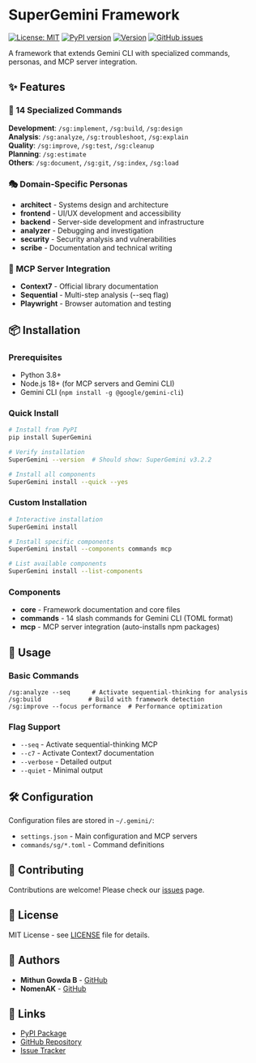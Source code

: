 # SuperGemini Framework

[![License: MIT](https://img.shields.io/badge/License-MIT-yellow.svg)](https://opensource.org/licenses/MIT)
[![PyPI version](https://img.shields.io/pypi/v/SuperGemini.svg?cache=none)](https://pypi.org/project/SuperGemini/)
[![Version](https://img.shields.io/badge/version-3.2.2-blue.svg)](https://github.com/SuperClaude-Org/SuperGemini_Framework)
[![GitHub issues](https://img.shields.io/github/issues/SuperClaude-Org/SuperGemini_Framework)](https://github.com/SuperClaude-Org/SuperGemini_Framework/issues)

A framework that extends Gemini CLI with specialized commands, personas, and MCP server integration.

## ✨ Features

### 🚀 14 Specialized Commands
**Development**: `/sg:implement`, `/sg:build`, `/sg:design`  
**Analysis**: `/sg:analyze`, `/sg:troubleshoot`, `/sg:explain`  
**Quality**: `/sg:improve`, `/sg:test`, `/sg:cleanup`  
**Planning**: `/sg:estimate`  
**Others**: `/sg:document`, `/sg:git`, `/sg:index`, `/sg:load`

### 🎭 Domain-Specific Personas
- **architect** - Systems design and architecture
- **frontend** - UI/UX development and accessibility  
- **backend** - Server-side development and infrastructure
- **analyzer** - Debugging and investigation
- **security** - Security analysis and vulnerabilities
- **scribe** - Documentation and technical writing

### 🔌 MCP Server Integration
- **Context7** - Official library documentation
- **Sequential** - Multi-step analysis (--seq flag)
- **Playwright** - Browser automation and testing

## 📦 Installation

### Prerequisites
- Python 3.8+
- Node.js 18+ (for MCP servers and Gemini CLI)
- Gemini CLI (`npm install -g @google/gemini-cli`)

### Quick Install
```bash
# Install from PyPI
pip install SuperGemini

# Verify installation
SuperGemini --version  # Should show: SuperGemini v3.2.2

# Install all components
SuperGemini install --quick --yes
```

### Custom Installation
```bash
# Interactive installation
SuperGemini install

# Install specific components
SuperGemini install --components commands mcp

# List available components
SuperGemini install --list-components
```

### Components
- **core** - Framework documentation and core files
- **commands** - 14 slash commands for Gemini CLI (TOML format)
- **mcp** - MCP server integration (auto-installs npm packages)

## 🎯 Usage

### Basic Commands
```gemini
/sg:analyze --seq      # Activate sequential-thinking for analysis
/sg:build             # Build with framework detection
/sg:improve --focus performance  # Performance optimization
```

### Flag Support
- `--seq` - Activate sequential-thinking MCP
- `--c7` - Activate Context7 documentation
- `--verbose` - Detailed output
- `--quiet` - Minimal output

## 🛠️ Configuration

Configuration files are stored in `~/.gemini/`:
- `settings.json` - Main configuration and MCP servers
- `commands/sg/*.toml` - Command definitions

## 🤝 Contributing

Contributions are welcome! Please check our [issues](https://github.com/SuperClaude-Org/SuperGemini_Framework/issues) page.

## 📄 License

MIT License - see [LICENSE](LICENSE) file for details.

## 👥 Authors

- **Mithun Gowda B** - [GitHub](https://github.com/mithun50)
- **NomenAK** - [GitHub](https://github.com/NomenAK)

## 🔗 Links

- [PyPI Package](https://pypi.org/project/SuperGemini/)
- [GitHub Repository](https://github.com/SuperClaude-Org/SuperGemini_Framework)
- [Issue Tracker](https://github.com/SuperClaude-Org/SuperGemini_Framework/issues)
